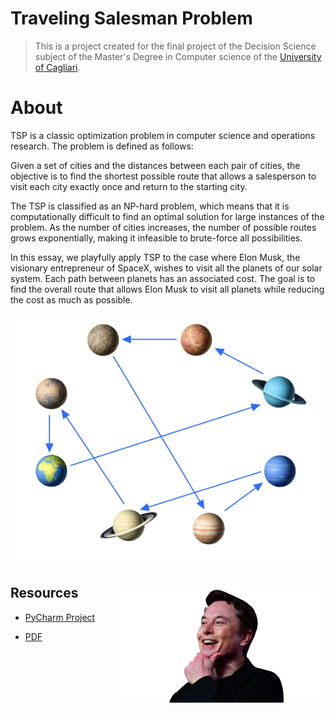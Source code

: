 # Traveling Salesman Problem

> This is a project created for the final project of the Decision Science subject of the Master's Degree in Computer science of the [University of Cagliari](https://www.unica.it/unica/en/homepage.page).

# About 
TSP is a classic optimization problem in computer science and operations research. The problem is defined as follows:

Given a set of cities and the distances between each pair of cities, the objective is to find the shortest possible route that allows a salesperson to visit each city exactly once and return to the starting city.

The TSP is classified as an NP-hard problem, which means that it is computationally difficult to find an optimal solution for large instances of the problem. As the number of cities increases, the number of possible routes grows exponentially, making it infeasible to brute-force all possibilities.

In this essay, we playfully apply TSP to the case where Elon Musk, the visionary entrepreneur of SpaceX, wishes to visit all the planets of our solar system. Each path between planets has an associated cost. The goal is to find the overall route that allows Elon Musk to visit all planets while reducing the cost as much as possible.

![Planets](LaTeX_Tesina_Decision_Science/TemplateCompleto/images/es_space_sol_connessa_without_back.png)


<div wigth="100%">
<img src="LaTeX_Tesina_Decision_Science/TemplateCompleto/images/elon-ruotato.png" alt="Elon Musk" width="333px" heigth="187px" align="right" title="Cloud title" >
<div>


## Resources

- [PyCharm Project](TSP_PyCharm)

- [PDF](TSP_come_Guida_tra_i_Pianeti.pdf)
